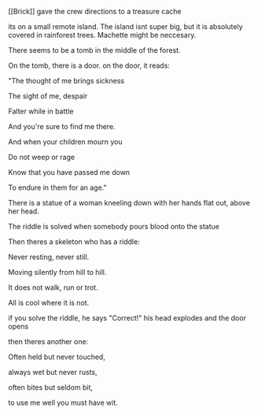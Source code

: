[[Brick]] gave the crew directions to a treasure cache

its on a small remote island. The island isnt super big, but it is absolutely covered in rainforest trees. Machette might be neccesary.

There seems to be a tomb in the middle of the forest.

On the tomb, there is a door. on the door, it reads:


"The thought of me brings sickness

The sight of me, despair

Falter while in battle

And you're sure to find me there.

And when your children mourn you

Do not weep or rage

Know that you have passed me down

To endure in them for an age."

There is a statue of a woman kneeling down with her hands flat out, above her head.

The riddle is solved when somebody pours blood onto the statue


Then theres a skeleton who has a riddle:

Never resting, never still.

Moving silently from hill to hill.

It does not walk, run or trot.

All is cool where it is not.

if you solve the riddle, he says "Correct!" his head explodes and the door opens

then theres another one:

Often held but never touched,

always wet but never rusts,

often bites but seldom bit,

to use me well you must have wit.